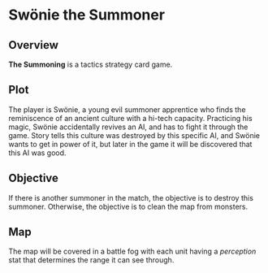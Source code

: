 # Swönie the Summoner

## Overview

**The Summoning** is a tactics strategy card game.

## Plot

The player is Swönie, a young evil summoner apprentice who finds the reminiscence of an ancient culture with a hi-tech capacity. Practicing his magic, Swönie accidentally revives an AI, and has to fight it through the game. Story tells this culture was destroyed by this specific AI, and Swönie wants to get in power of it, but later in the game it will be discovered that this AI was good.

## Objective

If there is another summoner in the match, the objective is to destroy this summoner. Otherwise, the objective is to clean the map from monsters.

## Map

The map will be covered in a battle fog with each unit having a *perception* stat that determines the range it can see through.
